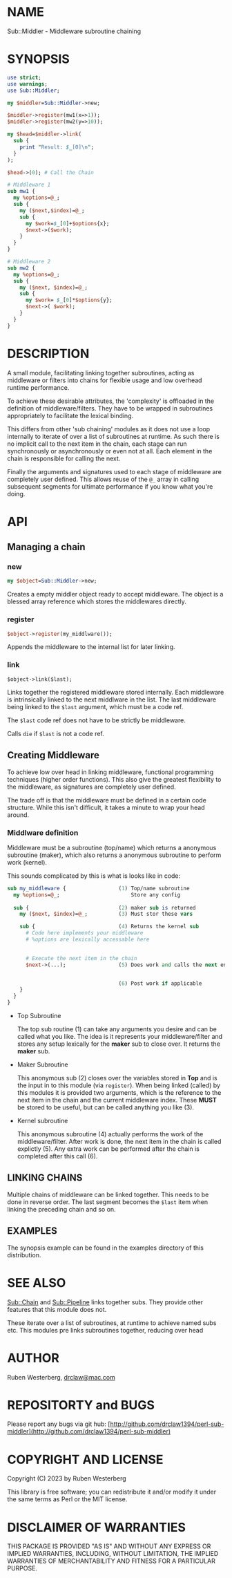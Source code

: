 # NAME

Sub::Middler - Middleware subroutine chaining

# SYNOPSIS

```perl
use strict;
use warnings;
use Sub::Middler;

my $middler=Sub::Middler->new;

$middler->register(mw1(x=>1));
$middler->register(mw2(y=>10));

my $head=$middler->link(
  sub {
    print "Result: $_[0]\n";
  }
);

$head->(0); # Call the Chain

# Middleware 1
sub mw1 {
  my %options=@_;
  sub {
    my ($next,$index)=@_;
    sub {
      my $work=$_[0]+$options{x};
      $next->($work);
    }
  }
}

# Middleware 2
sub mw2 {
  my %options=@_;
  sub {
    my ($next, $index)=@_;
    sub {
      my $work= $_[0]*$options{y};
      $next->( $work);
    }
  }
}
```

# DESCRIPTION

A small module, facilitating linking together subroutines, acting as middleware
or filters into chains for flexible usage and low overhead runtime performance.

To achieve these desirable attributes, the  'complexity' is offloaded in the
definition of middleware/filters. They have to be wrapped in subroutines
appropriately to facilitate the lexical binding. 

This differs from other 'sub chaining' modules as it does not use a loop
internally to iterate of over a list of subroutines at runtime. As such there
is no implicit call to the next item in the chain, each stage can run
synchronously or asynchronously or even not at all. Each element in the chain
is responsible for calling the next.

Finally the arguments and signatures used to each stage of middleware are
completely user defined. This allows reuse of the `@_` array in calling
subsequent segments for ultimate performance if you know what you're doing.

# API

## Managing a chain

### new

```perl
my $object=Sub::Middler->new;
```

Creates a empty middler object ready to accept middleware. The object is a
blessed array reference which stores the middlewares directly.

### register

```perl
$object->register(my_middlware());
```

Appends the middleware to the internal list for later linking.

### link

```
$object->link($last);
```

Links together the registered middleware stored internally. Each middleware is
intrinsically linked to the next middlware in the list. The last middleware
being linked to the `$last` argument, which must be a code ref. 

The `$last` code ref does not have to be strictly be middleware.

Calls `die` if `$last` is not a code ref.

## Creating Middleware

To achieve low over head in linking middleware, functional programming
techniques (higher order functions). This also give the greatest flexibility to
the middleware, as signatures are completely user defined.

The trade off is that the middleware must be defined in a certain code
structure. While this isn't difficult, it takes a minute to wrap your head
around.

### Middlware definition

Middleware must be a subroutine (top/name) which returns a anonymous subroutine
(maker), which also returns a anonymous subroutine to perform work (kernel).

This sounds complicated by this is what is looks like in code:

```perl
sub my_middleware {                 (1) Top/name subroutine
  my %options=@_;                       Store any config
 
  sub {                             (2) maker sub is returned
    my ($next, $index)=@_;          (3) Must stor these vars

    sub {                           (4) Returns the kernel sub
      # Code here implements your middleware
      # %options are lexically accessable here
      

      # Execute the next item in the chain
      $next->(...);                 (5) Does work and calls the next entry


                                    (6) Post work if applicable 
    }
  }
}
```

- Top Subroutine

    The top sub routine (1) can take any arguments you desire and can be called what
    you like. The idea is it represents your middleware/filter and stores any setup
    lexically for the **maker** sub to close over. It returns the **maker** sub.

- Maker Subroutine

    This anonymous sub (2) closes over the variables stored in **Top** and is the
    input in to this module (via `register`). When being linked (called) by this
    modules it is provided two arguments, which is the reference to the next item
    in the chain and the current middleware index. These **MUST** be stored to be
    useful, but can be called anything you like (3).

- Kernel subroutine

    This anonymous subroutine (4) actually performs the work of the
    middleware/filter. After work is done, the next item in the chain is called
    explictly (5).  Any extra work can be performed after the chain is completed
    after this call (6).

## LINKING CHAINS

Multiple chains of middleware can be linked together. This needs to be done in
reverse order. The last segment becomes the `$last` item when linking the
preceding chain and so on.

## EXAMPLES

The synopsis example can be found in the examples directory of this
distribution.

# SEE ALSO

[Sub::Chain](https://metacpan.org/pod/Sub%3A%3AChain)  and [Sub::Pipeline](https://metacpan.org/pod/Sub%3A%3APipeline) links together subs. They provide other
features that this module does not. 

These iterate over a list of subroutines, at runtime to achieve named subs etc.
This modules pre links subroutines together, reducing over head

# AUTHOR

Ruben Westerberg, <drclaw@mac.com>

# REPOSITORTY and BUGS

Please report any bugs via git hub: [http://github.com/drclaw1394/perl-sub-middler](http://github.com/drclaw1394/perl-sub-middler)

# COPYRIGHT AND LICENSE

Copyright (C) 2023 by Ruben Westerberg

This library is free software; you can redistribute it
and/or modify it under the same terms as Perl or the MIT
license.

# DISCLAIMER OF WARRANTIES

THIS PACKAGE IS PROVIDED "AS IS" AND WITHOUT ANY EXPRESS
OR IMPLIED WARRANTIES, INCLUDING, WITHOUT LIMITATION, THE
IMPLIED WARRANTIES OF MERCHANTABILITY AND FITNESS FOR A
PARTICULAR PURPOSE.
